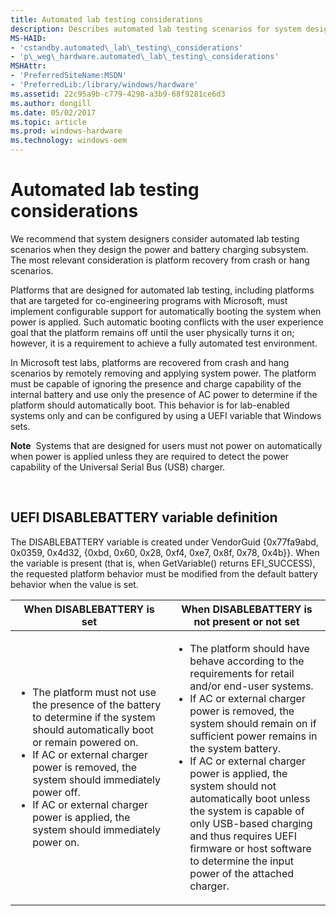```yaml
---
title: Automated lab testing considerations
description: Describes automated lab testing scenarios for system designers to consider when designing the power and battery charging subsystem.
MS-HAID:
- 'cstandby.automated\_lab\_testing\_considerations'
- 'p\_weg\_hardware.automated\_lab\_testing\_considerations'
MSHAttr:
- 'PreferredSiteName:MSDN'
- 'PreferredLib:/library/windows/hardware'
ms.assetid: 22c95a9b-c779-4298-a3b9-68f9281ce6d3
ms.author: dongill
ms.date: 05/02/2017
ms.topic: article
ms.prod: windows-hardware
ms.technology: windows-oem
---
```


# Automated lab testing considerations


We recommend that system designers consider automated lab testing scenarios when they design the power and battery charging subsystem. The most relevant consideration is platform recovery from crash or hang scenarios.

Platforms that are designed for automated lab testing, including platforms that are targeted for co-engineering programs with Microsoft, must implement configurable support for automatically booting the system when power is applied. Such automatic booting conflicts with the user experience goal that the platform remains off until the user physically turns it on; however, it is a requirement to achieve a fully automated test environment.

In Microsoft test labs, platforms are recovered from crash and hang scenarios by remotely removing and applying system power. The platform must be capable of ignoring the presence and charge capability of the internal battery and use only the presence of AC power to determine if the platform should automatically boot. This behavior is for lab-enabled systems only and can be configured by using a UEFI variable that Windows sets.

**Note**  Systems that are designed for users must not power on automatically when power is applied unless they are required to detect the power capability of the Universal Serial Bus (USB) charger.

 

## UEFI DISABLEBATTERY variable definition


The DISABLEBATTERY variable is created under VendorGuid {0x77fa9abd, 0x0359, 0x4d32, {0xbd, 0x60, 0x28, 0xf4, 0xe7, 0x8f, 0x78, 0x4b}}. When the variable is present (that is, when GetVariable() returns EFI\_SUCCESS), the requested platform behavior must be modified from the default battery behavior when the value is set.

<table>
<colgroup>
<col width="50%" />
<col width="50%" />
</colgroup>
<thead>
<tr class="header">
<th>When DISABLEBATTERY is set</th>
<th>When DISABLEBATTERY is not present or not set</th>
</tr>
</thead>
<tbody>
<tr class="odd">
<td><p></p>
<ul>
<li>The platform must not use the presence of the battery to determine if the system should automatically boot or remain powered on.</li>
<li>If AC or external charger power is removed, the system should immediately power off.</li>
<li>If AC or external charger power is applied, the system should immediately power on.</li>
</ul></td>
<td><p></p>
<ul>
<li>The platform should have behave according to the requirements for retail and/or end-user systems.</li>
<li>If AC or external charger power is removed, the system should remain on if sufficient power remains in the system battery.</li>
<li>If AC or external charger power is applied, the system should not automatically boot unless the system is capable of only USB-based charging and thus requires UEFI firmware or host software to determine the input power of the attached charger.</li>
</ul></td>
</tr>
</tbody>
</table>

 

 

 







